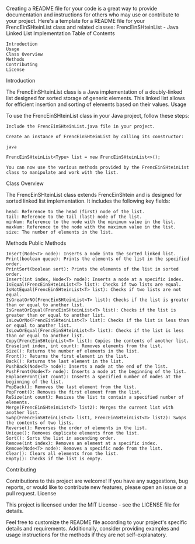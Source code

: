 Creating a README file for your code is a great way to provide documentation and instructions for others who may use or contribute to your project. Here's a template for a README file for your FrencEinSHteinList class and related classes:
FrencEinSHteinList - Java Linked List Implementation
Table of Contents

    Introduction
    Usage
    Class Overview
    Methods
    Contributing
    License

Introduction

The FrencEinSHteinList class is a Java implementation of a doubly-linked list designed for sorted storage of generic elements. This linked list allows for efficient insertion and sorting of elements based on their values.
Usage

To use the FrencEinSHteinList class in your Java project, follow these steps:

    Include the FrencEinSHteinList.java file in your project.

    Create an instance of FrencEinSHteinList by calling its constructor:

    java

    FrencEinSHteinList<Type> list = new FrencEinSHteinList<>();

    You can now use the various methods provided by the FrencEinSHteinList class to manipulate and work with the list.

Class Overview

The FrencEinSHteinList class extends FrencEinShtein<T> and is designed for sorted linked list implementation. It includes the following key fields:

    head: Reference to the head (first) node of the list.
    tail: Reference to the tail (last) node of the list.
    minNum: Reference to the node with the minimum value in the list.
    maxNum: Reference to the node with the maximum value in the list.
    size: The number of elements in the list.

Methods
Public Methods

    Insert(Node<T> node): Inserts a node into the sorted linked list.
    Print(boolean queue): Prints the elements of the list in the specified order.
    PrintSort(boolean sort): Prints the elements of the list in sorted order.
    Insert(int index, Node<T> node): Inserts a node at a specific index.
    IsEqual(FrencEinSHteinList<T> list): Checks if two lists are equal.
    IsNotEqual(FrencEinSHteinList<T> list): Checks if two lists are not equal.
    IsGreatOrNO(FrencEinSHteinList<T> list): Checks if the list is greater than or equal to another list.
    IsGreatOrEqual(FrencEinSHteinList<T> list): Checks if the list is greater than or equal to another list.
    IsLowOrNo(FrencEinSHteinList<T> list): Checks if the list is less than or equal to another list.
    IsLowOrEqual(FrencEinSHteinList<T> list): Checks if the list is less than or equal to another list.
    Copy(FrencEinSHteinList<T> list): Copies the contents of another list.
    Erase(int index, int count): Removes elements from the list.
    Size(): Returns the number of elements in the list.
    Front(): Returns the first element in the list.
    Back(): Returns the last element in the list.
    PushBack(Node<T> node): Inserts a node at the end of the list.
    PushFront(Node<T> node): Inserts a node at the beginning of the list.
    EmplaceFront(int count): Inserts a specified number of nodes at the beginning of the list.
    PopBack(): Removes the last element from the list.
    PopFront(): Removes the first element from the list.
    ReSize(int count): Resizes the list to contain a specified number of elements.
    Merge(FrencEinSHteinList<T> list2): Merges the current list with another list.
    Swap(FrencEinSHteinList<T> list1, FrencEinSHteinList<T> list2): Swaps the contents of two lists.
    Reverse(): Reverses the order of elements in the list.
    Unique(): Removes duplicate elements from the list.
    Sort(): Sorts the list in ascending order.
    Remove(int index): Removes an element at a specific index.
    Remove(Node<T> node): Removes a specific node from the list.
    Clear(): Clears all elements from the list.
    Empty(): Checks if the list is empty.

Contributing

Contributions to this project are welcome! If you have any suggestions, bug reports, or would like to contribute new features, please open an issue or a pull request.
License

This project is licensed under the MIT License - see the LICENSE file for details.

Feel free to customize the README file according to your project's specific details and requirements. Additionally, consider providing examples and usage instructions for the methods if they are not self-explanatory.